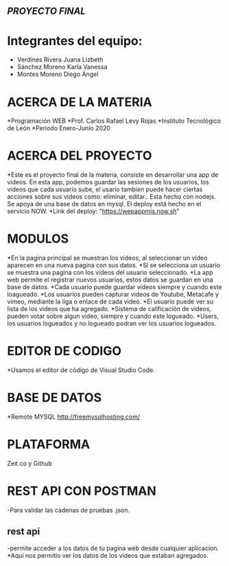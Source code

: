 ## _PROYECTO FINAL_

# Integrantes del equipo:
* Verdines Rivera Juana Lizbeth
* Sánchez Moreno Karla Vanessa
* Montes Moreno Diego Ángel

# ACERCA DE LA MATERIA
*Programación WEB
*Prof. Carlos Rafael Levy Rojas
*Instituto Tecnológico de León
*Periodo Enero-Junio 2020


# ACERCA DEL PROYECTO
*Este es el proyecto final de la materia, consiste en desarrollar una app de videos. En esta app, podemos guardar las sesiones de los usuarios, los videos que cada usuario sube, el usario tambien puede hacer ciertas acciones sobre sus videos como: eliminar, editar.. 
Esta hecho con nodejs. Se apoya de una base de datos en mysql. 
El deploy está hecho en el servicio NOW.
*Link del deploy: "https://wepappmis.now.sh"

# MODULOS
 *En la pagina principal se muestran los vídeos, al seleccionar un vídeo aparecen en una nueva pagina con sus datos.
*Si se selecciona un usuario  se muestra  una pagina con los vídeos del usuario seleccionado.
*La app web permite el registrar nuevos usuarios, estos datos se guardan en una base de datos.
*Cada usuario puede guardar videos siempre y cuando este loagueado.
*Los usuarios pueden capturar videos de Youtube, Metacafe y vimeo, mediante la liga o enlace de cada video.
*El usuario puede ver su lista de los videos que ha agregado.
*Sistema de calificación de videos, pueden votar sobre algun video, siempre y cuando este logueado.
*Users, los usuarios logueados y no logueado podran ver los usuarios logueados.

# EDITOR DE CODIGO
*Usamos el editor de código de Visual Studio Code.

# BASE DE DATOS
*Remote MYSQL
http://freemysqlhosting.com/

# PLATAFORMA 
Zeit.co y Github

# REST API CON POSTMAN
 -Para validar las cadenas de pruebas .json.
## rest api 
 -permite acceder a los datos de tu pagina web desde cualquier aplicacion.
 *Aqui nos permitio ver los datos de los videos que estaban agregados.
 
 
